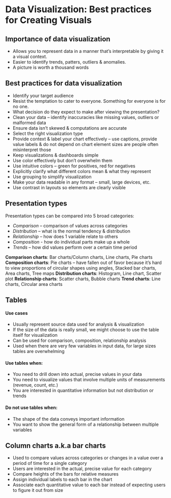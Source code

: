 # Data Visualization: Best practices for Creating Visuals

## Importance of data visualization
- Allows you to represent data in a manner that’s interpretable by giving it a visual context.
- Easier to identify trends, patters, outliers & anomalies.
- A picture is worth a thousand words

## Best practices for data visualization
- Identify your target audience
- Resist the temptation to cater to everyone. Something for everyone is for no one.
- What decision do they expect to make after viewing the presentation?
- Clean your data – identify inaccuracies like missing values, outliers or malformed data
- Ensure data isn’t skewed & computations are accurate
- Select the right visualization type
- Provide context & label your chart effectively – use captions, provide value labels & do not depend on chart element sizes are people often misinterpret those
- Keep visualizations & dashboards simple
- Use color effectively but don’t overwhelm them
- Use intuitive colors – green for positives, red for negatives
- Explicitly clarify what different colors mean & what they represent
- Use grouping to simplify visualization
- Make your data readable in any format – small, large devices, etc.
- Use contrast in layouts so elements are clearly visible

## Presentation types
Presentation types can be compared into 5 broad categories:
- *Comparison* – comparison of values across categories
- *Distribution* – what is the normal tendency & distribution
- *Relationship* – how does 1 variable relate to others
- *Composition* - how do individual parts make up a whole
- *Trends* – how did values perform over a certain time period

**Comparison charts**: Bar charts/Column charts, Line charts, Pie charts
**Composition charts**: Pie charts – have fallen out of favor because it’s hard to view proportions of circular shapes using angles, Stacked bar charts, Area charts, Tree maps
**Distribution charts**: Histogram, Line chart, Scatter plot
**Relationship charts**: Scatter charts, Bubble charts
**Trend charts**: Line charts, Circular area charts

## Tables
#### Use cases
- Usually represent source data used for analysis & visualization
- If the size of the data is really small, we might choose to use the table itself for visualization
- Can be used for comparison, composition, relationship analysis
- Used when there are very few variables in input data, for large sizes tables are overwhelming
#### Use tables when:
- You need to drill down into actual, precise values in your data
- You need to visualize values that involve multiple units of measurements (revenue, count, etc.)
- You are interested in quantitative information but not distribution or trends
#### Do not use tables when:
- The shape of the data conveys important information
- You want to show the general form of a relationship between multiple variables

## Column charts a.k.a bar charts
- Used to compare values across categories or changes in a value over a period of time for a single category
- Users are interested in the actual, precise value for each category
- Compare heights of the bars for relative measures
- Assign individual labels to each bar in the chart
- Associate each quantitative value to each bar instead of expecting users to figure it out from size





